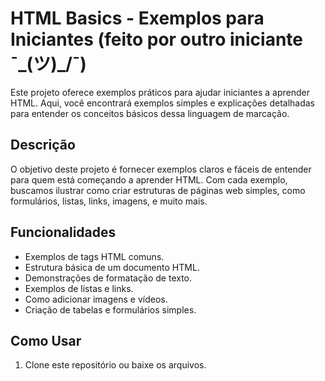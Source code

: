 # HTML Basics - Exemplos para Iniciantes (feito por outro iniciante ¯\_(ツ)_/¯)

Este projeto oferece exemplos práticos para ajudar iniciantes a aprender HTML. Aqui, você encontrará exemplos simples e explicações detalhadas para entender os conceitos básicos dessa linguagem de marcação.

## Descrição

O objetivo deste projeto é fornecer exemplos claros e fáceis de entender para quem está começando a aprender HTML. Com cada exemplo, buscamos ilustrar como criar estruturas de páginas web simples, como formulários, listas, links, imagens, e muito mais.

## Funcionalidades

- Exemplos de tags HTML comuns.
- Estrutura básica de um documento HTML.
- Demonstrações de formatação de texto.
- Exemplos de listas e links.
- Como adicionar imagens e vídeos.
- Criação de tabelas e formulários simples.

## Como Usar

1. Clone este repositório ou baixe os arquivos.
   
